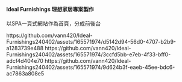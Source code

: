    <h4>Ideal Furnishings 理想家居專案製作</h4>
    <P>以SPA一頁式網站作為首頁，分成前後台</P>
https://github.com/vann420/Ideal-Furnishings240402/assets/165571974/d5142d94-56d0-4707-b2b9-a1283739e488
https://github.com/vann420/Ideal-Furnishings240402/assets/165571974/3ccfd5bb-e7eb-4f33-bff0-adcf4d404e70
https://github.com/vann420/Ideal-Furnishings240402/assets/165571974/9d624b3f-eaeb-45ee-bdc6-ac7863a808e5
